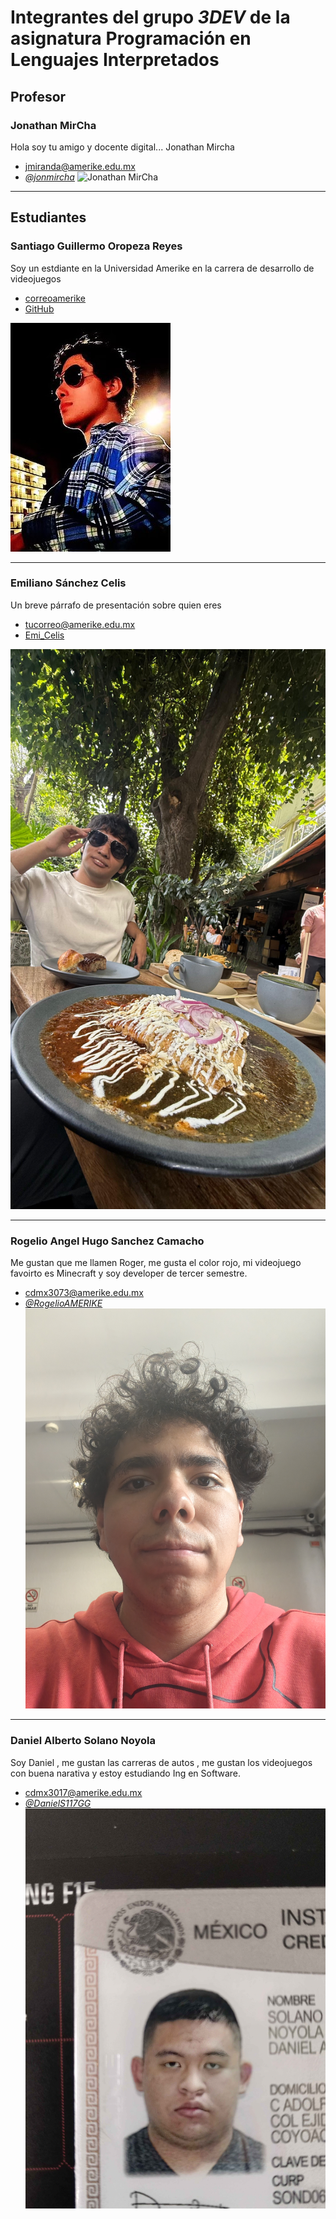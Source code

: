 # Integrantes del grupo _3DEV_ de la asignatura Programación en Lenguajes Interpretados

## Profesor

### Jonathan MirCha

Hola soy tu amigo y docente digital... Jonathan Mircha

- [jmiranda@amerike.edu.mx](jmiranda@amerike.edu.mx)
- [_@jonmircha_](https://github.com/jonmircha)
  ![Jonathan MirCha](./img/jonmircha.jpg)

---

## Estudiantes

### Santiago Guillermo Oropeza Reyes 
 
Soy un estdiante en la Universidad Amerike en la carrera de desarrollo de videojuegos
 
- [correoamerike](cdmx2939@amerike.edu.mx) 
- [GitHub](https://github.com/JulioRegalado) 
 
![Tu nombre](./img/yo.jpg)
 
---

###  Emiliano Sánchez Celis 

Un breve párrafo de presentación sobre quien eres
- [tucorreo@amerike.edu.mx](cdmx3107@amerike.edu.mx)
- [Emi_Celis](https://github.com/EmiCelis)

![Emi](./img/emi.jpeg)

---

### Rogelio Angel Hugo Sanchez Camacho

Me gustan que me llamen Roger, me gusta el color rojo, mi videojuego favoirto es Minecraft y soy developer de tercer semestre.

 - [cdmx3073@amerike.edu.mx](cdmx3073@amerike.edu.mx)
 - [_@RogelioAMERIKE_](https://github.com/RogelioAMERIKE)
 ![Rogelio](./img/Rogelio.jpg)
 ---



 ### Daniel Alberto Solano Noyola

 Soy Daniel , me gustan las carreras de autos , me gustan los videojuegos con buena narativa y estoy estudiando Ing en Software.

 - [cdmx3017@amerike.edu.mx](cdmx3017@amerike.edu.mx)
 - [_@DanielS117GG_](https://github.com/DanielS117GG)
 ![Daniel](./img/Daniel.jpg)